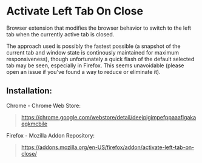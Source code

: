 # Activate Left Tab On Close

Browser extension that modifies the browser behavior to switch to the left tab when the currently active tab is closed.

The approach used is possibly the fastest possible (a snapshot of the current tab and window state is continously maintained for maximum responsiveness), though unfortunately a quick flash of the default selected tab may be seen, especially in Firefox. This seems unavoidable (please open an issue if you've found a way to reduce or eliminate it).

## Installation:

Chrome - Chrome Web Store:
> https://chrome.google.com/webstore/detail/deejpigimpefppaaafigakaegkmcbile

Firefox - Mozilla Addon Repository:
> https://addons.mozilla.org/en-US/firefox/addon/activate-left-tab-on-close/
